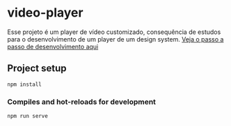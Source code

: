 # video-player

Esse projeto é um player de vídeo customizado, consequência de estudos para o desenvolvimento de um player de um design system.
[Veja o passo a passo de desenvolvimento aqui](../roteiro/roteiro-video-player.md)

## Project setup

```
npm install
```

### Compiles and hot-reloads for development

```
npm run serve
```
